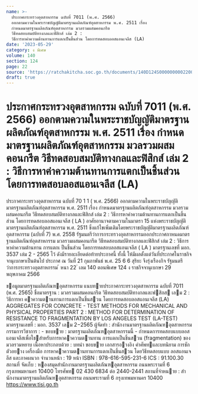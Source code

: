 ```yaml
---
name: >-
  ประกาศกระทรวงอุตสาหกรรม ฉบับที่ 7011 (พ.ศ. 2566)
  ออกตามความในพระราชบัญญัติมาตรฐานผลิตภัณฑ์อุตสาหกรรม พ.ศ. 2511 เรื่อง
  กำหนดมาตรฐานผลิตภัณฑ์อุตสาหกรรม มวลรวมผสมคอนกรีต
  วิธีทดสอบสมบัติทางกลและฟิสิกส์ เล่ม 2 : 
  วิธีการหาค่าความต้านทานการแตกเป็นชิ้นส่วน โดยการทดสอบลอสแอนเจลีส (LA)
date: '2023-05-29'
category: ง พิเศษ
volume: 140
section: 124
page: 22
source: 'https://ratchakitcha.soc.go.th/documents/140D124S0000000002200.pdf'
draft: true
---
```


# ประกาศกระทรวงอุตสาหกรรม ฉบับที่ 7011 (พ.ศ. 2566) ออกตามความในพระราชบัญญัติมาตรฐานผลิตภัณฑ์อุตสาหกรรม พ.ศ. 2511 เรื่อง กำหนดมาตรฐานผลิตภัณฑ์อุตสาหกรรม มวลรวมผสมคอนกรีต วิธีทดสอบสมบัติทางกลและฟิสิกส์ เล่ม 2 :  วิธีการหาค่าความต้านทานการแตกเป็นชิ้นส่วน โดยการทดสอบลอสแอนเจลีส (LA)

ประกาศกระทรวงอุตสาหกรรม ฉบับที่ 70 1 1 ( พ.ศ. 2566) ออกตามความในพระราชบัญญัติมาตรฐานผลิตภัณฑ์อุตสาหกรรม พ.ศ. 2511 เรื่อง กำหนดมาตรฐานผลิตภัณฑ์อุตสาหกรรม มวลรวมผสมคอนกรีต วิธีทดสอบสมบัติทางกลและฟิสิกส์ เล่ม 2 : วิธีการหาค่าความต้านทานการแตกเป็นชิ้นส่วน โดยการทดสอบลอสแอนเจลีส ( LA ) อาศัยอานาจตามความในมาตรา 15 แห่งพระราชบัญญัติมาตรฐานผลิตภัณฑ์อุตสาหกรรม พ.ศ. 2511 ซึ่งแก้ไขเพิ่มเติมโดยพระราชบัญญัติมาตรฐานผลิตภัณฑ์อุตสาหกรรม (ฉบับที่ 7) พ.ศ. 2558 รัฐมนตรีว่าการกระทรวงอุตสาหกรรมออกประกาศกาหนดมาตรฐานผลิตภัณฑ์อุตสาหกรรม มวลรวมผสมคอนกรีต วิธีทดสอบสมบัติทางกลและฟิสิกส์ เล่ม 2 : วิธีการหาค่าความต้านทาน การแตกเ ป็นชิ้นส่วน โดยการทดสอบลอสแอนเจลีส ( LA ) มาตรฐานเลขที่ มอก. 3537 เล่ม 2 - 2565 ไว้ ดังมีรายละเอียดต่อท้ายประกาศนี้ ทั้งนี้ ให้มีผลตั้งแต่วันที่ประกาศในราชกิจจานุเบกษาเป็นต้นไป ประกาศ ณ วันที่ 21 กุมภาพันธ์ พ.ศ. 25 6 6 สุริยะ จึงรุ่งเรืองกิจ รัฐมนตรีว่าการกระทรวงอุตสาหกรรม ้ หนา 22 ่ เลม 140 ตอนพิเศษ 124 ง ราชกิจจานุเบกษา 29 พฤษภาคม 2566

ขอมูลมาตรฐานผลิตภัณฑอุตสาหกรรม แนบทายประกาศกระทรวงอุตสาหกรรม ฉบับที่ 7011 (พ.ศ. 2565) ชื่อมาตรฐาน : มวลรวมผสมคอนกรีต วิธีทดสอบสมบัติทางกลและฟสิกส เลม 2 : วิธีการหา คาความตานทานการแตกเป็นชิ้นสวน โดยการทดสอบลอสแอนเจลีส (LA) AGGREGATES FOR CONCRETE - TEST METHODS FOR MECHANICAL AND PHYSICAL PROPERTIES PART 2 : METHOD FOR DETERMINATION OF RESISTANCE TO FRAGMENTATION BY LOS ANGELES TEST (LA-TEST) มาตรฐานเลขที่ : มอก. 3537 เลม 2−2565 ผู้จัดทํา : สํานักงานมาตรฐานผลิตภัณฑอุตสาหกรรม กรรมการวิชาการ : - ขอบขาย : มาตรฐานผลิตภัณฑอุตสาหกรรมนี้ - กําหนดการทดสอบแบบลอสแอนเจลีสเพื่อใชสําหรับการหาคาความตานทาน การแตกเป็นชิ้นสวน (fragmentation) ของมวลรวมหยาบ เนื้อหาประกอบด้วย : บทนํา ขอบขาย เอกสารอางอิง คําศัพทและบทนิยาม การชักตัวอยาง เครื่องมือ การหาคาความตานทานการแตกเป็นชิ้นสวน โดยวิธีทดสอบแบบ ลอสแอนเจลีส และภาคผนวก จํานวนหน้า : 19 หน้า ISBN : 978-616-595-231-6 ICS : 91.100.30 สถานที่ จัดเก็บ : หองสมุดสํานักงานมาตรฐานผลิตภัณฑอุตสาหกรรม ถนนพระรามที่ 6 กรุงเทพมหานคร 10400 โทรศัพท 02 430 6834 ต่อ 2440-2441 สถานที่จําหนาย : สํานักงานมาตรฐานผลิตภัณฑอุตสาหกรรม ถนนพระรามที่ 6 กรุงเทพมหานคร 10400 https://www.tisi.go.th
